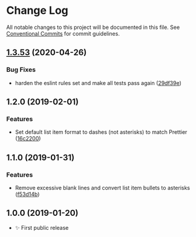 # Change Log

All notable changes to this project will be documented in this file.
See [Conventional Commits](https://conventionalcommits.org) for commit guidelines.

## [1.3.53](https://gitlab.com/codsen/codsen/compare/lerna-clean-changelogs@1.3.52...lerna-clean-changelogs@1.3.53) (2020-04-26)


### Bug Fixes

* harden the eslint rules set and make all tests pass again ([29df39e](https://gitlab.com/codsen/codsen/commit/29df39eb787ff5b3a0636ed4ea7df6056f5a0451))





## 1.2.0 (2019-02-01)

### Features

- Set default list item format to dashes (not asterisks) to match Prettier ([16c2200](https://gitlab.com/codsen/codsen/commit/16c2200))

## 1.1.0 (2019-01-31)

### Features

- Remove excessive blank lines and convert list item bullets to asterisks ([f53d14b](https://gitlab.com/codsen/codsen/commit/f53d14b))

## 1.0.0 (2019-01-20)

- ✨ First public release
